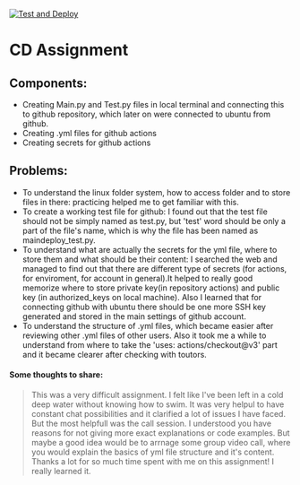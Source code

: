 [![Test and Deploy](https://github.com/Anastasiia11-01/CD_at/actions/workflows/deplo.yml/badge.svg)](https://github.com/Anastasiia11-01/CD_at/actions/workflows/deplo.yml)

# CD Assignment

## Components:

  - Creating Main.py and Test.py files in local terminal and connecting this to github repository, which later on were connected to ubuntu from github.
  - Creating .yml files for github actions
  - Creating secrets for github actions

## Problems:

  - To understand the linux folder system, how to access folder and to store files in there: practicing helped me to get familiar with this.
  - To create a working test file for github: I found out that the test file should not be simply named as test.py, but 'test' word should be only a part of the file's name,
    which is why the file has been named as maindeploy_test.py.
  - To understand what are actually the secrets for the yml file, where to store them and what should be their content: I searched the web and managed to find out that there are 
    different type of secrets (for actions, for enviroment, for account in general).It helped to really good memorize where to store private key(in repository actions) and 
    public key (in authorized_keys on local machine). Also I learned that for connecting github with ubuntu there should be one more SSH key generated and stored in 
    the main settings of github account.
  - To understand the structure of .yml files, which became easier after reviewing other .yml files of other users. Also it took me a while to understand from where to take the
     'uses: actions/checkout@v3' part and it became clearer after checking with toutors.

 #### Some thoughts to share:

> This was a very difficult assignment.
> I felt like I've been left in a cold deep water without knowing how to swim. 
> It was very helpul to have constant chat possibilities and it clarified a lot of issues I have faced.
> But the most helpfull was the call session.
> I understood you have reasons for not giving more exact explanations or code examples.
> But maybe a good idea would be to arrnage some group video call,
> where you would explain the basics of yml file structure and it's content.
> Thanks a lot for so much time spent with me on this assignment! I really learned it.
    
